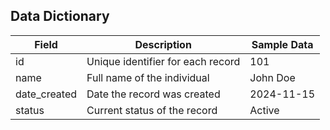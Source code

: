 ## Data Dictionary

| Field        | Description                       | Sample Data |
| ------------ | --------------------------------- | ----------- |
| id           | Unique identifier for each record | 101         |
| name         | Full name of the individual       | John Doe    |
| date_created | Date the record was created       | 2024-11-15  |
| status       | Current status of the record      | Active      |
